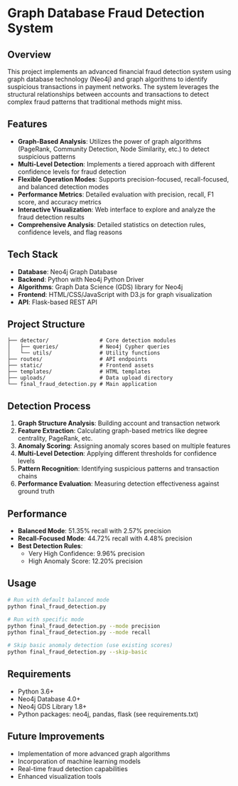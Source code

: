 # Graph Database Fraud Detection System

## Overview
This project implements an advanced financial fraud detection system using graph database technology (Neo4j) and graph algorithms to identify suspicious transactions in payment networks. The system leverages the structural relationships between accounts and transactions to detect complex fraud patterns that traditional methods might miss.

## Features
- **Graph-Based Analysis**: Utilizes the power of graph algorithms (PageRank, Community Detection, Node Similarity, etc.) to detect suspicious patterns
- **Multi-Level Detection**: Implements a tiered approach with different confidence levels for fraud detection
- **Flexible Operation Modes**: Supports precision-focused, recall-focused, and balanced detection modes
- **Performance Metrics**: Detailed evaluation with precision, recall, F1 score, and accuracy metrics
- **Interactive Visualization**: Web interface to explore and analyze the fraud detection results
- **Comprehensive Analysis**: Detailed statistics on detection rules, confidence levels, and flag reasons

## Tech Stack
- **Database**: Neo4j Graph Database
- **Backend**: Python with Neo4j Python Driver
- **Algorithms**: Graph Data Science (GDS) library for Neo4j
- **Frontend**: HTML/CSS/JavaScript with D3.js for graph visualization
- **API**: Flask-based REST API

## Project Structure
```
├── detector/                # Core detection modules
│   ├── queries/             # Neo4j Cypher queries
│   └── utils/               # Utility functions
├── routes/                  # API endpoints
├── static/                  # Frontend assets
├── templates/               # HTML templates
├── uploads/                 # Data upload directory
└── final_fraud_detection.py # Main application
```

## Detection Process
1. **Graph Structure Analysis**: Building account and transaction network
2. **Feature Extraction**: Calculating graph-based metrics like degree centrality, PageRank, etc.
3. **Anomaly Scoring**: Assigning anomaly scores based on multiple features
4. **Multi-Level Detection**: Applying different thresholds for confidence levels
5. **Pattern Recognition**: Identifying suspicious patterns and transaction chains
6. **Performance Evaluation**: Measuring detection effectiveness against ground truth

## Performance
- **Balanced Mode**: 51.35% recall with 2.57% precision
- **Recall-Focused Mode**: 44.72% recall with 4.48% precision
- **Best Detection Rules**:
  - Very High Confidence: 9.96% precision
  - High Anomaly Score: 12.20% precision

## Usage
```bash
# Run with default balanced mode
python final_fraud_detection.py

# Run with specific mode
python final_fraud_detection.py --mode precision
python final_fraud_detection.py --mode recall

# Skip basic anomaly detection (use existing scores)
python final_fraud_detection.py --skip-basic
```

## Requirements
- Python 3.6+
- Neo4j Database 4.0+
- Neo4j GDS Library 1.8+
- Python packages: neo4j, pandas, flask (see requirements.txt)

## Future Improvements
- Implementation of more advanced graph algorithms
- Incorporation of machine learning models
- Real-time fraud detection capabilities
- Enhanced visualization tools
